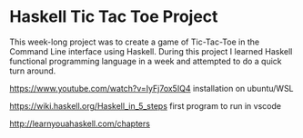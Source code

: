 # Haskell Tic Tac Toe Project 

This week-long project was to create a game of Tic-Tac-Toe in the Command Line interface using Haskell. 
During this project I learned Haskell functional programming language in a week and attempted to do a quick turn around. 


https://www.youtube.com/watch?v=IyFj7ox5IQ4 installation on ubuntu/WSL

https://wiki.haskell.org/Haskell_in_5_steps first program to run in vscode

http://learnyouahaskell.com/chapters
